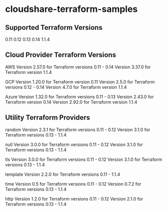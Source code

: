 # cloudshare-terraform-samples


## Supported Terraform Versions
0.11
0.12
0.13
0.14
1.1.4

## Cloud Provider Terraform  Versions
AWS
Version 2.57.0 for Terraform versions 0.11 - 0.14
Version 3.37.0 for Terraform version 1.1.4

GCP
Version 1.20.0 for Terraform version 0.11
Version 2.5.0 for Terraform versions 0.12 - 0.14
Version 4.7.0 for Terraform version 1.1.4

Azure
Version 1.32.0 for Terraform versions 0.11 - 0.13
Version 2.43.0 for Terraform version 0.14
Version 2.92.0 for Terraform version 1.1.4

## Utility Terraform Providers
random
Version 2.3.1 for Terraform versions 0.11 - 0.12
Version 3.1.0 for Terraform versions 0.13 - 1.1.4

null
Version 3.0.0 for Terraform versions 0.11 - 0.12
Version 3.1.0 for Terraform versions 0.13 - 1.1.4

tls
Version 3.0.0 for Terraform versions 0.11 - 0.12
Version 3.1.0 for Terraform versions 0.13 - 1.1.4

template
Version 2.2.0 for Terraform versions 0.11 - 1.1.4

time
Version 0.5 for Terraform versions 0.11 - 0.12
Version 0.7.2 for Terraform versions 0.13 - 1.1.4

http
Version 1.2.0 for Terraform versions 0.11 - 0.12
Version 2.1.0 for Terraform versions 0.13 - 1.1.4
